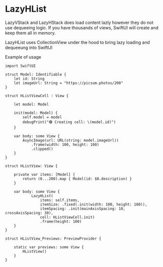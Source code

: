 # LazyHList

LazyVStack and LazyHStack does load content lazly however they do not use dequeeing logic. If you have thousands of views, SwiftUI will create and keep them all in memory.

LazyHList uses CollectionView under the hood to bring lazy loading and dequeeung into SwiftUI

Example of usage

```
import SwiftUI

struct Model: Identifiable {
    let id: String
    let imageUrl: String = "https://picsum.photos/200"
}

struct HListViewCell : View {

    let model: Model

    init(model: Model) {
        self.model = model
        debugPrint("🟢 Creating cell: \(model.id)")
    }

    var body: some View {
        AsyncImage(url: URL(string: model.imageUrl))
            .frame(width: 100, height: 100)
            .clipped()
    }
}

struct HListView: View {

    private var items: [Model] {
        return (0...200).map { Model(id: $0.description) }
    }

    var body: some View {
            LazyHList(
                items: self.items,
                itemSize: .fixed(.init(width: 100, height: 100)),
                itemSpacing: .init(mainAxisSpacing: 10, crossAxisSpacing: 30),
                cell: HListViewCell.init)
                .frame(height: 100)
    }
}

struct HListView_Previews: PreviewProvider {

    static var previews: some View {
        HListView()
    }
}
```
